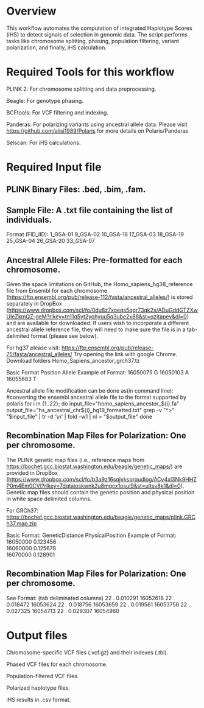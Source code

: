 # Overview
This workflow automates the computation of integrated Haplotype Scores (iHS) to detect signals of selection in genomic data. The script performs tasks like chromosome splitting, phasing, population filtering, variant polarization, and finally, iHS calculation.

# Required Tools for this workflow

PLINK 2: For chromosome splitting and data preprocessing.

Beagle: For genotype phasing.

BCFtools: For VCF filtering and indexing.

Panderas: For polarizing variants using ancestral allele data. Please visit https://github.com/alisi1989/Polaris for more details on Polaris/Panderas

Selscan: For iHS calculations.


# Required Input file

## PLINK Binary Files: .bed, .bim, .fam.

## Sample File: A .txt file containing the list of individuals. 
Format (FID_IID):
1_GSA-01
9_GSA-02
10_GSA-18
17_GSA-03
18_GSA-19
25_GSA-04
26_GSA-20
33_GSA-07

## Ancestral Allele Files: Pre-formatted for each chromosome.

Given the space limitations on GitHub, the Homo_sapiens_hg38_reference file from Ensembl for each chromosome (https://ftp.ensembl.org/pub/release-112/fasta/ancestral_alleles/) is stored separately in DropBox (https://www.dropbox.com/scl/fo/0du8z7xoeqs5qqr73qk2s/ADuGddGTZXwUIeZkmQZ-geM?rlkey=tn11q5yt2yohyuu5q3ube2x88&st=qzjtapey&dl=0) and are available for downloaded. If users wish to incorporate a different ancestral allele reference file, they will need to make sure the file is in a tab-delimited format (please see below).

For hg37 please visit: https://ftp.ensembl.org/pub/release-75/fasta/ancestral_alleles/
Try opening the link with google Chrome. Download folders Homo_Sapiens_ancestor_grch37.tz

Basic Format
Position  Allele
Example of Format:
16050075  G
16050103  A
16055683  T

Ancestral allele file modification can be done as(in command line):
#converting the ensembl ancestral allele file to the format supported by polaris
for i in {1..22}; do
    input_file="homo_sapiens_ancestor_${i}.fa"
    output_file="hs_ancestral_chr${i}_hg19_formatted.txt"
    grep -v "^>" "$input_file" | tr -d '\n' | fold -w1 | nl > "$output_file"
done

## Recombination Map Files for Polarization: One per chromosome. 
The PLINK genetic map files (i.e., reference maps from https://bochet.gcc.biostat.washington.edu/beagle/genetic_maps/) are provided in DropBox (https://www.dropbox.com/scl/fo/b3a9z16sqjvksprqudlpg/ACv4xl3Nk9HHZP0m4Em0CVI?rlkey=7dqtaioskwnk2u8mgcx1osui9&st=ultsv8k1&dl=0). Genetic map files should contain the genetic position and physical position in white space delimited columns.

For GRCh37: https://bochet.gcc.biostat.washington.edu/beagle/genetic_maps/plink.GRCh37.map.zip

Basic Format:
GeneticDistance PhysicalPosition
Example of Format:
16050000 0.123456   
16060000 0.125678  
16070000 0.128901   

## Recombination Map Files for Polarization: One per chromosome. 
See Format: (tab deliminated columns)
22	.	0.010291	16052618
22	.	0.018472	16053624
22	.	0.018756	16053659
22	.	0.019561	16053758
22	.	0.027325	16054713
22	.	0.029307	16054960

# Output files
Chromosome-specific VCF files (.vcf.gz) and their indexes (.tbi).

Phased VCF files for each chromosome.

Population-filtered VCF files.

Polarized haplotype files.

iHS results in .csv format.


